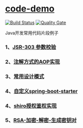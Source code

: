 # [code-demo](https://github.com/710850609/code-demo)
[![Build Status](https://travis-ci.org/710850609/code-demo.svg?branch=master)](https://travis-ci.org/710850609/code-demo)
[![Quality Gate](https://sonarcloud.io/api/project_badges/measure?project=org.linbo.demo%3Acode-demo&metric=alert_status)](https://sonarcloud.io/dashboard?id=org.linbo.demo%3Acode-demo)

<span>Java开发常用代码片段例子</span>

### 1、[JSR-303 参数校验](validator-demo)
### 2、[注解方式的AOP实现](aop-demo)
### 3、[常用设计模式](pattern-demo)
### 4、[自定义spring-boot-starter](spring-boot-starter-demo/spring-boot-starter-demo/README.md)
### 4、[shiro授权鉴权实现](auth-shiro-demo)
### 5、[RSA-加密-解密-生成密钥对](rsa-demo)
